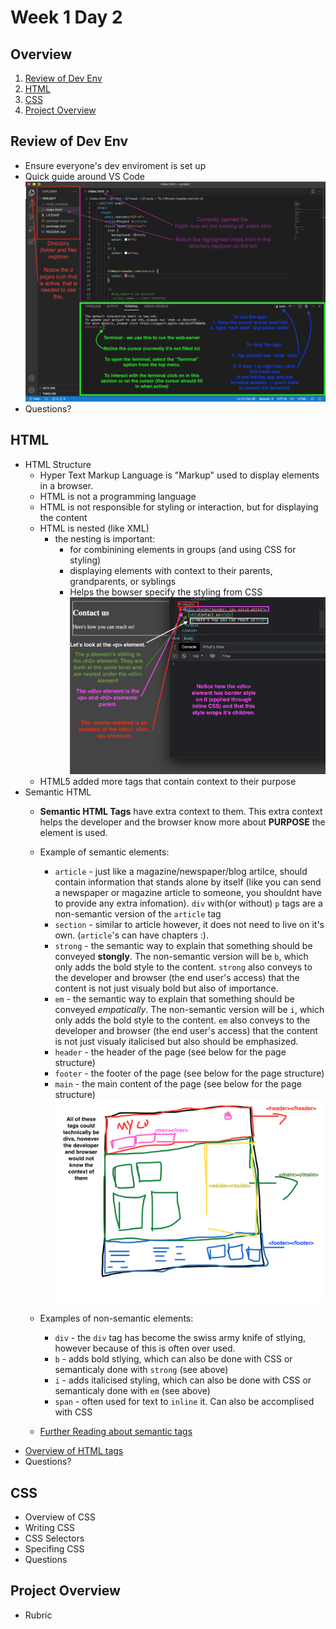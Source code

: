# Week 1 Day 2

## Overview
1. [Review of Dev Env](#review-of-dev-env)
2. [HTML](#html)
3. [CSS](#css)
4. [Project Overview](#project-overview)

## Review of Dev Env
- Ensure everyone's dev enviroment is set up
- Quick guide around VS Code
  ![overview of vs code ui](https://github.com/kevinatown/nupaths_web_app/blob/main/resources/vs_code_overview.png?raw=true)
- Questions?

## HTML
- HTML Structure
  + Hyper Text Markup Language is "Markup" used to display elements in a browser.
  + HTML is not a programming language
  + HTML is not responsible for styling or interaction, but for displaying the content
  + HTML is nested (like XML)
    * the nesting is important:
      - for combinining elements in groups (and using CSS for styling)
      - displaying elements with context to their parents, grandparents, or syblings
      - Helps the bowser specify the styling from CSS
    ![nested html elements](https://github.com/kevinatown/nupaths_web_app/blob/main/resources/nested_html_example.png?raw=true)
  + HTML5 added more tags that contain context to their purpose
- Semantic HTML
  + **Semantic HTML Tags** have extra context to them. This extra context helps the developer and the browser know more about **PURPOSE** the element is used.
  + Example of semantic elements:
    * `article` - just like a magazine/newspaper/blog artilce, should contain information that stands alone by itself (like you can send a newspaper or magazine article to someone, you shouldnt have to provide any extra infomation). `div` with(or without) `p` tags are a non-semantic version of the `article` tag
    * `section` - similar to article however, it does not need to live on it's own. (`article`'s can have chapters :).
    * `strong` - the semantic way to explain that something should be conveyed **stongly**. The non-semantic version will be `b`, which only adds the bold style to the content. `strong` also conveys to the developer and browser (the end user's access) that the content is not just visualy bold but also of importance.
    * `em` - the semantic way to explain that something should be conveyed _empatically_. The non-semantic version will be `i`, which only adds the bold style to the content. `em` also conveys to the developer and browser (the end user's access) that the content is not just visualy italicised but also should be emphasized.
    * `header` - the header of the page (see below for the page structure)
    * `footer` - the footer of the page (see below for the page structure)
    * `main` - the main content of the page (see below for the page structure)
    ![mock up with semantic HTML](https://github.com/kevinatown/nupaths_web_app/blob/main/resources/header_main_footer.png?raw=true)

  + Examples of non-semantic elements:
    * `div` - the `div` tag has become the swiss army knife of stlying, however because of this is often over used.
    * `b` - adds bold stlying, which can also be done with CSS or semanticaly done with `strong` (see above)
    * `i` - adds italicised styling, which can also be done with CSS or semanticaly done with `em` (see above)
    * `span` - often used for text to `inline` it. Can also be accomplised with CSS
  + [Further Reading about semantic tags](https://www.w3schools.com/html/html5_semantic_elements.asp) 
- [Overview of HTML tags](https://www.w3schools.com/tags/default.asp)
- Questions?

## CSS
- Overview of CSS
- Writing CSS
- CSS Selectors
- Specifing CSS
- Questions

## Project Overview
- Rubric